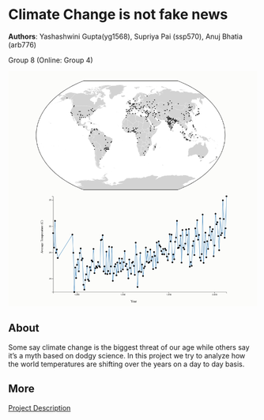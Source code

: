 # Climate Change is not fake news
**Authors**: Yashashwini Gupta(yg1568), Supriya Pai (ssp570), Anuj Bhatia (arb776)

Group 8 (Online: Group 4) 

![Screenhot](screenshot.png)


## About
Some say climate change is the biggest threat of our age while others say it’s a myth based on dodgy science. In this project we try to analyze how the world temperatures are shifting over the years on a day to day basis.


## More


[Project Description](project.pdf)
